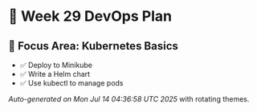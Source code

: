 # 📅 Week 29 DevOps Plan

## 🎯 Focus Area: Kubernetes Basics

- ✅ Deploy to Minikube
- ✅ Write a Helm chart
- ✅ Use kubectl to manage pods

_Auto-generated on Mon Jul 14 04:36:58 UTC 2025_ with rotating themes.
